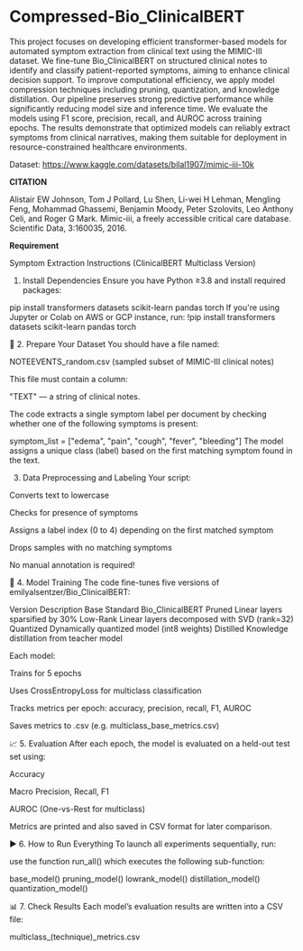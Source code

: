 # Compressed-Bio_ClinicalBERT

This project focuses on developing efficient transformer-based models for automated symptom extraction from clinical text using the MIMIC-III dataset. We fine-tune Bio_ClinicalBERT on structured clinical notes to identify and classify patient-reported symptoms, aiming to enhance clinical decision support. To improve computational efficiency, we apply model compression techniques including pruning, quantization, and knowledge distillation. Our pipeline preserves strong predictive performance while significantly reducing model size and inference time.
We evaluate the models using F1 score, precision, recall, and AUROC across training epochs. The results demonstrate that optimized models can reliably extract symptoms from clinical narratives, making them suitable for deployment in resource-constrained healthcare environments.


Dataset: https://www.kaggle.com/datasets/bilal1907/mimic-iii-10k

**CITATION**

Alistair EW Johnson, Tom J Pollard, Lu Shen, Li-wei H Lehman, Mengling Feng, Mohammad Ghassemi,
Benjamin Moody, Peter Szolovits, Leo Anthony Celi, and Roger G Mark. Mimic-iii, a freely accessible
critical care database. Scientific Data, 3:160035, 2016.

**Requirement**


Symptom Extraction Instructions (ClinicalBERT Multiclass Version)

1. Install Dependencies
Ensure you have Python ≥3.8 and install required packages:

pip install transformers datasets scikit-learn pandas torch
If you're using Jupyter  or Colab on AWS or GCP instance, run:
!pip install transformers datasets scikit-learn pandas torch

📁 2. Prepare Your Dataset
You should have a file named:

NOTEEVENTS_random.csv (sampled subset of MIMIC-III clinical notes)

This file must contain a column:

"TEXT" — a string of clinical notes.

The code extracts a single symptom label per document by checking whether one of the following symptoms is present:

symptom_list = ["edema", "pain", "cough", "fever", "bleeding"]
The model assigns a unique class (label) based on the first matching symptom found in the text.

 3. Data Preprocessing and Labeling
Your script:

Converts text to lowercase

Checks for presence of symptoms

Assigns a label index (0 to 4) depending on the first matched symptom

Drops samples with no matching symptoms

No manual annotation is required!

🧠 4. Model Training
The code fine-tunes five versions of emilyalsentzer/Bio_ClinicalBERT:

Version	Description
Base	Standard Bio_ClinicalBERT
Pruned	Linear layers sparsified by 30%
Low-Rank	Linear layers decomposed with SVD (rank=32)
Quantized	Dynamically quantized model (int8 weights)
Distilled	Knowledge distillation from teacher model

Each model:

Trains for 5 epochs

Uses CrossEntropyLoss for multiclass classification

Tracks metrics per epoch: accuracy, precision, recall, F1, AUROC

Saves metrics to .csv (e.g. multiclass_base_metrics.csv)

📈 5. Evaluation
After each epoch, the model is evaluated on a held-out test set using:

Accuracy

Macro Precision, Recall, F1

AUROC (One-vs-Rest for multiclass)

Metrics are printed and also saved in CSV format for later comparison.

▶️ 6. How to Run Everything
To launch all experiments sequentially, run:

use the function run_all() which executes the following sub-function:


base_model()
pruning_model()
lowrank_model()
distillation_model()
quantization_model()

📊 7. Check Results
Each model’s evaluation results are written into a CSV file:

multiclass_(technique)_metrics.csv


